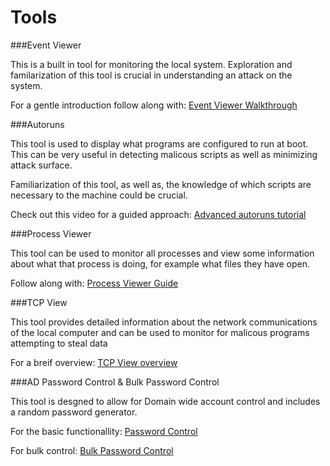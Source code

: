 # Tools

###Event Viewer

This is a built in tool for monitoring the local system. Exploration and familarization of this tool is crucial in understanding an attack on the system.

For a gentle introduction follow along with:
[Event Viewer Walkthrough](https://www.howtogeek.com/school/using-windows-admin-tools-like-a-pro/lesson3)

###Autoruns

This tool is used to display what programs are configured to run at boot. This can be very useful in detecting malicous scripts as well as minimizing attack surface. 

Familiarization of this tool, as well as, the knowledge of which scripts are necessary to the machine could be crucial.

Check out this video for a guided approach:
[Advanced autoruns tutorial](https://m.youtube.com/watch?v=L6Zp_fwYJa8)

###Process Viewer

This tool can be used to monitor all processes and view some information about what that process is doing, for example what files they have open.

Follow along with:
[Process Viewer Guide](https://www.howtogeek.com/school/sysinternals-pro/lesson2)

###TCP View

This tool provides detailed information about the network communications of the local computer and can be used to monitor for malicous programs attempting to steal data

For a breif overview:
[TCP View overview](https://techlogon.com/2013/01/16/using-tcpview-to-find-programs-using-your-internet-connection)

###AD Password Control & Bulk Password Control

This tool is desgned to allow for Domain wide account control and includes a random password generator.

For the basic functionallity:
[Password Control](www.wisesoft.co.uk/software/passwordcontrol/default.aspx)

For bulk control:
[Bulk Password Control](www.wisesoft.co.uk/software/passwordcontrol/bulk_password_control.aspx)






